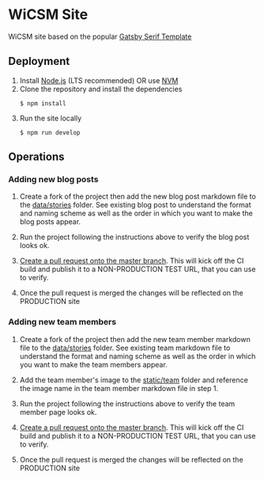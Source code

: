 # WiCSM Site

WiCSM site based on the popular [Gatsby Serif Template](https://github.com/JugglerX/gatsby-serif-theme)

## Deployment
1. Install [Node.js](https://nodejs.org/en/) (LTS recommended) OR use [NVM](https://github.com/nvm-sh/nvm)
2. Clone the repository and install the dependencies 
    ```
    $ npm install
    ```
3. Run the site locally
    ```
    $ npm run develop
    ```

## Operations
### Adding new blog posts
1. Create a fork of the project then add the new blog post markdown file to the [data/stories](./src/data/stories) folder.
   See existing blog post to understand the format and naming scheme as well as the order in which you want to make the blog posts appear.
   
2. Run the project following the instructions above to verify the blog post looks ok.
3. [Create a pull request onto the master branch](https://docs.github.com/en/free-pro-team@latest/github/collaborating-with-issues-and-pull-requests/creating-a-pull-request).
This will kick off the CI build and publish it to a NON-PRODUCTION TEST URL, that you can use to verify.
   
4. Once the pull request is merged the changes will be reflected on the PRODUCTION site

### Adding new team members
1. Create a fork of the project then add the new team member markdown file to the [data/stories](./src/data/team) folder.
   See existing team markdown file to understand the format and naming scheme as well as the order in which you want to make the team members appear.
2. Add the team member's image to the [static/team](./static/team) folder and reference the image name in the team member markdown file in step 1.
3. Run the project following the instructions above to verify the team member page looks ok.
4. [Create a pull request onto the master branch](https://docs.github.com/en/free-pro-team@latest/github/collaborating-with-issues-and-pull-requests/creating-a-pull-request).
   This will kick off the CI build and publish it to a NON-PRODUCTION TEST URL, that you can use to verify.

5. Once the pull request is merged the changes will be reflected on the PRODUCTION site
